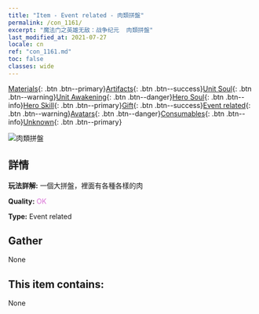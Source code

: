 ```yaml
---
title: "Item - Event related - 肉類拼盤"
permalink: /con_1161/
excerpt: "魔法门之英雄无敌：战争纪元  肉類拼盤"
last_modified_at: 2021-07-27
locale: cn
ref: "con_1161.md"
toc: false
classes: wide
---
```

 [Materials](/ItemsCN/){: .btn .btn--primary}[Artifacts](/ItemsCN/Artifacts/){: .btn .btn--success}[Unit Soul](/ItemsCN/UnitSoul/){: .btn .btn--warning}[Unit Awakening](/ItemsCN/UnitAwakening/){: .btn .btn--danger}[Hero Soul](/ItemsCN/HeroSoul/){: .btn .btn--info}[Hero Skill](/ItemsCN/HeroSkill/){: .btn .btn--primary}[Gift](/ItemsCN/Gift/){: .btn .btn--success}[Event related](/ItemsCN/Events/){: .btn .btn--warning}[Avatars](/ItemsCN/Avatars/){: .btn .btn--danger}[Consumables](/ItemsCN/Consumables/){: .btn .btn--info}[Unknown](/ItemsCN/Unknown/){: .btn .btn--primary}

 ![肉類拼盤](/images/t/i_8150011.png)

## 詳情
 **玩法詳解:** 一個大拼盤，裡面有各種各樣的肉

 **Quality:** <span style="color: #DA70D6">OK</span>

 **Type:** Event related

## Gather

  None

## This item contains:

  None

